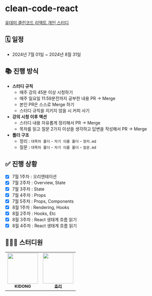# clean-code-react

[유데미 클린코드 리액트 개인 스터디](https://www.udemy.com/course/clean-code-react/?couponCode=KEEPLEARNING)

## 🗓️ 일정

- 2024년 7월 01일 ~ 2024년 8월 31일

## 📚 진행 방식

- **스터디 규칙**
  - 매주 강의 45분 이상 시청하기
  - 매주 일요일 11:59분전까지 공부한 내용 PR -> Merge
  - 본인 PR은 스스로 Merge 하기
  - 스터디 규칙을 지키지 않을 시 커피 사기
- **강의 시청 이후 액션**
  - 스터디 내용 자유롭게 정리해서 PR -> Merge
  - 목차를 읽고 질문 2가지 이상을 생각하고 답변을 작성해서 PR -> Merge
- **폴더 구조**
  - 정리 : `대목차 폴더` - `자기 이름 폴더` - `정리.md`
  - 질문 : `대목차 폴더` - `자기 이름 폴더` - `질문.md`

## ✅ 진행 상황

- [x] 7월 1주차 : 오리엔테이션
- [x] 7월 2주차 : Overview, State
- [x] 7월 3주차 : State
- [x] 7월 4주차 : Props
- [x] 7월 5주차 : Props, Components
- [x] 8월 1주차 : Rendering, Hooks
- [x] 8월 2주차 : Hooks, Etc
- [x] 8월 3주차 : React 생태계 흐름 읽기
- [x] 8월 4주차 : React 생태계 흐름 읽기

## 👩🏻‍💻 스터디원

<table>
  <tr>
     <td align="center"><a href="https://github.com/Kidongg"><img src="https://firebasestorage.googleapis.com/v0/b/picspot-2e239.appspot.com/o/images%2Fkidong.png?alt=media&token=374a9faa-e47d-4eb3-9137-2c7be7711809" width="100px;" alt=""/><br /><sub><b>KIDONG</b></sub></a><br /></td>
     <td align="center"><a href="https://github.com/bomlang"><img src="https://firebasestorage.googleapis.com/v0/b/picspot-2e239.appspot.com/o/images%2Fhori.png?alt=media&token=13a319f7-dab4-401c-b00c-a5da01ed9188" width="100px;" alt=""/><br /><sub><b>호리</b></sub></a><br /></td>
  </tr>
</table>
